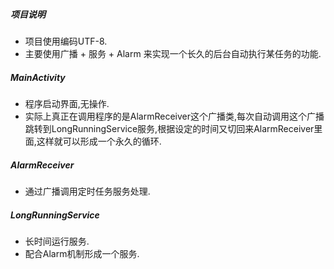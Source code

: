 ##### 项目说明
* 项目使用编码UTF-8.
* 主要使用广播 + 服务 + Alarm 来实现一个长久的后台自动执行某任务的功能.

##### MainActivity
* 程序启动界面,无操作.
* 实际上真正在调用程序的是AlarmReceiver这个广播类,每次自动调用这个广播跳转到LongRunningService服务,根据设定的时间又切回来AlarmReceiver里面,这样就可以形成一个永久的循环.

##### AlarmReceiver
* 通过广播调用定时任务服务处理.

##### LongRunningService
* 长时间运行服务.
* 配合Alarm机制形成一个服务.
